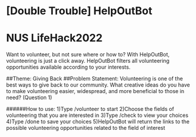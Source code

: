 # [Double Trouble] HelpOutBot
# NUS LifeHack2022
Want to volunteer, but not sure where or how to? With HelpOutBot, volunteering is just a click away. HelpOutBot filters all volunteering opportunities available according to your interests.

##Theme:
Giving Back
##Problem Statement: 
Volunteering is one of the best ways to give back to our community. What creative ideas do you have to make volunteering easier, widespread, and more beneficial to those in need? (Question 1)

######How to use:
1)Type /volunteer to start 
2)Choose the fields of volunteering that you are interested in
3)Type /check to view your choices
4)Type /done to save your choices
5)HelpOutBot will return the links to the possible volunteering opportunities related to the field of interest


